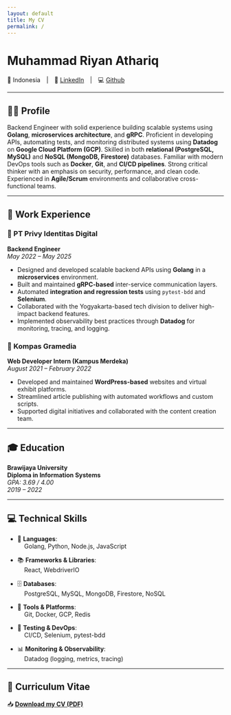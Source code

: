 ```yaml
---
layout: default
title: My CV
permalink: /
---
```



# Muhammad Riyan Athariq


📍 Indonesia | 🔗 [LinkedIn](https://linkedin.com/in/muhammad-riyan-athariq) | 💻 [Github](https://github.com/riyanathariq)

---

## 🧑‍💻 Profile

Backend Engineer with solid experience building scalable systems using **Golang**, **microservices architecture**, and **gRPC**. Proficient in developing APIs, automating tests, and monitoring distributed systems using **Datadog** on **Google Cloud Platform (GCP)**. Skilled in both **relational (PostgreSQL, MySQL)** and **NoSQL (MongoDB, Firestore)** databases. Familiar with modern DevOps tools such as **Docker**, **Git**, and **CI/CD pipelines**. Strong critical thinker with an emphasis on security, performance, and clean code. Experienced in **Agile/Scrum** environments and collaborative cross-functional teams.

---

## 💼 Work Experience

### 🏢 PT Privy Identitas Digital
**Backend Engineer**  
_May 2022 – May 2025_

- Designed and developed scalable backend APIs using **Golang** in a **microservices** environment.
- Built and maintained **gRPC-based** inter-service communication layers.
- Automated **integration and regression tests** using `pytest-bdd` and **Selenium**.
- Collaborated with the Yogyakarta-based tech division to deliver high-impact backend features.
- Implemented observability best practices through **Datadog** for monitoring, tracing, and logging.

### 🏢 Kompas Gramedia
**Web Developer Intern (Kampus Merdeka)**  
_August 2021 – February 2022_

- Developed and maintained **WordPress-based** websites and virtual exhibit platforms.
- Streamlined article publishing with automated workflows and custom scripts.
- Supported digital initiatives and collaborated with the content creation team.

---

## 🎓 Education

**Brawijaya University**  
**Diploma in Information Systems**  
_GPA: 3.69 / 4.00_  
_2019 – 2022_

---


## 💻 Technical Skills

- 🧠 **Languages**:  
  &nbsp;&nbsp;&nbsp;&nbsp;Golang, Python, Node.js, JavaScript

- 📚 **Frameworks & Libraries**:  
  &nbsp;&nbsp;&nbsp;&nbsp;React, WebdriverIO

- 🗄️ **Databases**:  
  &nbsp;&nbsp;&nbsp;&nbsp;PostgreSQL, MySQL, MongoDB, Firestore, NoSQL

- 🧰 **Tools & Platforms**:  
  &nbsp;&nbsp;&nbsp;&nbsp;Git, Docker, GCP, Redis

- 🧪 **Testing & DevOps**:  
  &nbsp;&nbsp;&nbsp;&nbsp;CI/CD, Selenium, pytest-bdd

- 📊 **Monitoring & Observability**:  
  &nbsp;&nbsp;&nbsp;&nbsp;Datadog (logging, metrics, tracing)

---

## 📄 Curriculum Vitae

📥 [**Download my CV (PDF)**](./assets/cv_abroad_muhammad_riyan_athariq.pdf)
